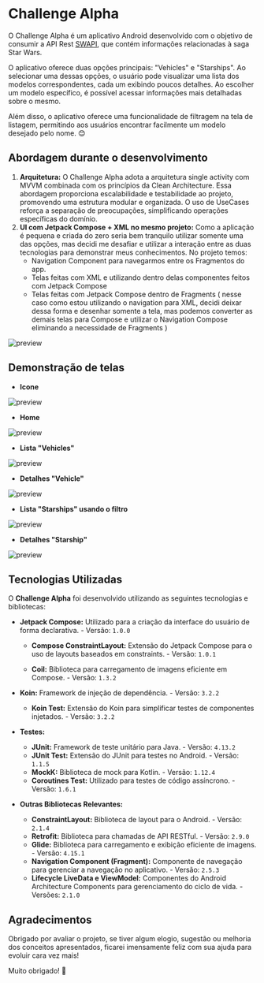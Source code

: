 # Challenge Alpha

O Challenge Alpha é um aplicativo Android desenvolvido com o objetivo de consumir a API Rest [SWAPI](https://swapi.dev/api/), que contém informações relacionadas à saga Star Wars.

O aplicativo oferece duas opções principais: "Vehicles" e "Starships". Ao selecionar uma dessas opções, o usuário pode visualizar uma lista dos modelos correspondentes, cada um exibindo poucos detalhes. Ao escolher um modelo específico, é possível acessar informações mais detalhadas sobre o mesmo.

Além disso, o aplicativo oferece uma funcionalidade de filtragem na tela de listagem, permitindo aos usuários encontrar facilmente um modelo desejado pelo nome. 😊

## Abordagem durante o desenvolvimento

1. **Arquitetura:** O Challenge Alpha adota a arquitetura single activity com MVVM combinada com os princípios da Clean Architecture. Essa abordagem proporciona escalabilidade e testabilidade ao projeto, promovendo uma estrutura modular e organizada. O uso de UseCases reforça a separação de preocupações, simplificando operações específicas do domínio.
2. **UI com Jetpack Compose + XML no mesmo projeto:** Como a aplicação é pequena e criada do zero seria bem tranquilo utilizar somente uma das opções, mas decidi me desafiar e utilizar a interação entre as duas tecnologias para demonstrar meus conhecimentos. No projeto temos:
   - Navigation Component para navegarmos entre os Fragmentos do app.
   - Telas feitas com XML e utilizando dentro delas componentes feitos com Jetpack Compose
   - Telas feitas com Jetpack Compose dentro de Fragments ( nesse caso como estou utilizando o navigation para XML, decidi deixar dessa forma e desenhar somente a tela, mas podemos converter as demais telas para Compose e utilizar o Navigation Compose eliminando a necessidade de Fragments )
     

![preview](https://github.com/wesleyerick/challenge-alpha/blob/master/readme_files/layout.png)


## Demonstração de telas

  - **Icone**
  
![preview](https://github.com/wesleyerick/challenge-alpha/blob/master/readme_files/icon.png)

- **Home**
  
![preview](https://github.com/wesleyerick/challenge-alpha/blob/master/readme_files/home.png)

- **Lista "Vehicles"**
  
![preview](https://github.com/wesleyerick/challenge-alpha/blob/master/readme_files/vehicles_without_filter.png)

- **Detalhes "Vehicle"**
  
![preview](https://github.com/wesleyerick/challenge-alpha/blob/master/readme_files/vehicle_details.png)

- **Lista "Starships" usando o filtro**
  
![preview](https://github.com/wesleyerick/challenge-alpha/blob/master/readme_files/starship_with_filter.png)

- **Detalhes "Starship"**
  
![preview](https://github.com/wesleyerick/challenge-alpha/blob/master/readme_files/starship_details.png)



## Tecnologias Utilizadas

O **Challenge Alpha** foi desenvolvido utilizando as seguintes tecnologias e bibliotecas:

 
- **Jetpack Compose:** Utilizado para a criação da interface do usuário de forma declarativa.
      - Versão: `1.0.0`
  
  - **Compose ConstraintLayout:** Extensão do Jetpack Compose para o uso de layouts baseados em constraints.
        - Versão: `1.0.1`
  
  - **Coil:** Biblioteca para carregamento de imagens eficiente em Compose.
        - Versão: `1.3.2`

- **Koin:** Framework de injeção de dependência.
        - Versão: `3.2.2`

  - **Koin Test:** Extensão do Koin para simplificar testes de componentes injetados.
        - Versão: `3.2.2`

- **Testes:**
  - **JUnit:** Framework de teste unitário para Java.
        - Versão: `4.13.2`
  - **JUnit Test:** Extensão do JUnit para testes no Android.
        - Versão: `1.1.5`
  - **MockK:** Biblioteca de mock para Kotlin.
        - Versão: `1.12.4`
  - **Coroutines Test:** Utilizado para testes de código assíncrono.
        - Versão: `1.6.1`

- **Outras Bibliotecas Relevantes:**
  - **ConstraintLayout:** Biblioteca de layout para o Android.
        - Versão: `2.1.4`
  - **Retrofit:** Biblioteca para chamadas de API RESTful.
        - Versão: `2.9.0`
  - **Glide:** Biblioteca para carregamento e exibição eficiente de imagens.
        - Versão: `4.15.1`
  - **Navigation Component (Fragment):** Componente de navegação para gerenciar a navegação no aplicativo.
        - Versão: `2.5.3`
  - **Lifecycle LiveData e ViewModel:** Componentes do Android Architecture Components para gerenciamento do ciclo de vida.
        - Versões: `2.1.0`

## Agradecimentos

Obrigado por avaliar o projeto, se tiver algum elogio, sugestão ou melhoria dos conceitos apresentados, ficarei imensamente feliz com sua ajuda para evoluir cara vez mais!

Muito obrigado! 🚀
